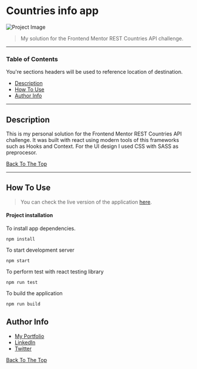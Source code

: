 # Countries info app

![Project Image](https://i.imgur.com/WaESjPE.png)

> My solution for the Frontend Mentor REST Countries API challenge.

---

### Table of Contents

You're sections headers will be used to reference location of destination.

- [Description](#description)
- [How To Use](#how-to-use)
- [Author Info](#author-info)

---

## Description

This is my personal solution for the Frontend Mentor REST Countries API challenge. It
was built with react using modern tools of this frameworks such as Hooks
and Context. For the UI design I used CSS with SASS as preprocesor.

[Back To The Top](#countries-info-app)

---

## How To Use

> You can check the live version of the application [here](https://quick-countries-info.netlify.app).

#### Project installation

To install app dependencies.

    npm install

To start development server

    npm start

To perform test with react testing library

    npm run test

To build the application

    npm run build

## Author Info

- [My Portfolio](enrique-perez-portfolio.netlify.app)
- [LinkedIn](https://www.linkedin.com/in/enrique-perez28/)
- [Twitter](https://twitter.com/jesus93enrique)

[Back To The Top](#countries-info-app)
